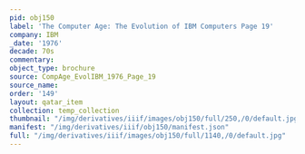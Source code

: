```yaml
---
pid: obj150
label: 'The Computer Age: The Evolution of IBM Computers Page 19'
company: IBM
_date: '1976'
decade: 70s
commentary: 
object_type: brochure
source: CompAge_EvolIBM_1976_Page_19
source_name: 
order: '149'
layout: qatar_item
collection: temp_collection
thumbnail: "/img/derivatives/iiif/images/obj150/full/250,/0/default.jpg"
manifest: "/img/derivatives/iiif/obj150/manifest.json"
full: "/img/derivatives/iiif/images/obj150/full/1140,/0/default.jpg"
---
```

